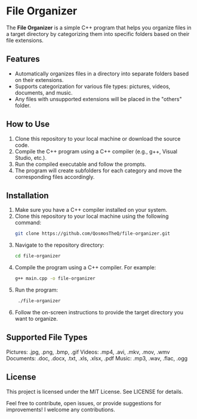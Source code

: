 # File Organizer

The **File Organizer** is a simple C++ program that helps you organize files in a target directory by categorizing them into specific folders based on their file extensions.

## Features

- Automatically organizes files in a directory into separate folders based on their extensions.
- Supports categorization for various file types: pictures, videos, documents, and music.
- Any files with unsupported extensions will be placed in the "others" folder.

## How to Use

1. Clone this repository to your local machine or download the source code.
2. Compile the C++ program using a C++ compiler (e.g., g++, Visual Studio, etc.).
3. Run the compiled executable and follow the prompts.
4. The program will create subfolders for each category and move the corresponding files accordingly.

## Installation

1. Make sure you have a C++ compiler installed on your system.
2. Clone this repository to your local machine using the following command:
   ```bash
   git clone https://github.com/QosmosTheQ/file-organizer.git

1. Navigate to the repository directory:
   ```bash
   cd file-organizer

2. Compile the program using a C++ compiler. For example:
   ```bash
   g++ main.cpp -o file-organizer

3. Run the program:
   ```bash
    ./file-organizer

4. Follow the on-screen instructions to provide the target directory you want to organize.

## Supported File Types
Pictures: .jpg, .png, .bmp, .gif
Videos: .mp4, .avi, .mkv, .mov, .wmv
Documents: .doc, .docx, .txt, .xls, .xlsx, .pdf
Music: .mp3, .wav, .flac, .ogg

## License
This project is licensed under the MIT License. See LICENSE for details.

Feel free to contribute, open issues, or provide suggestions for improvements! I welcome any contributions.



